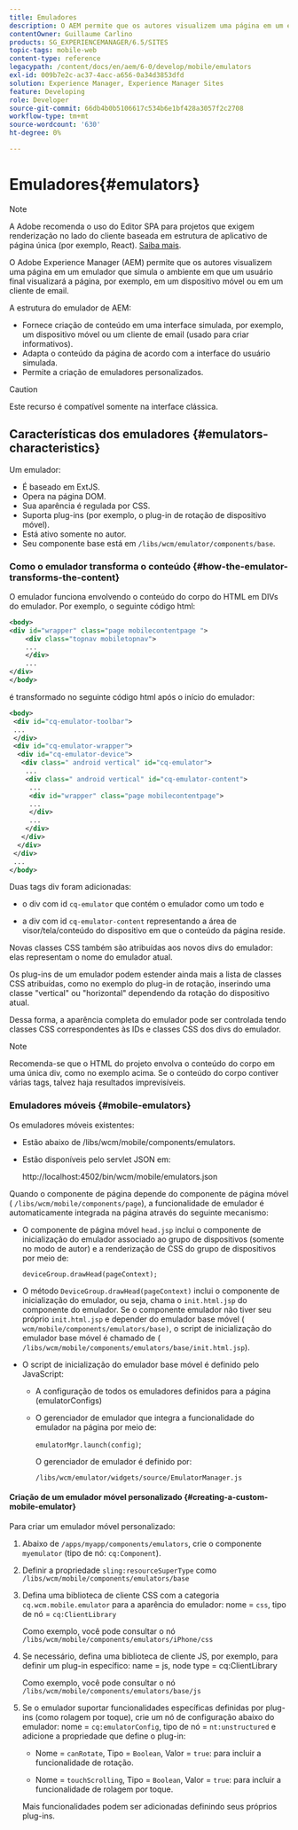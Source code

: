 ```yaml
---
title: Emuladores
description: O AEM permite que os autores visualizem uma página em um emulador que simula o ambiente em que um usuário final visualizará a página
contentOwner: Guillaume Carlino
products: SG_EXPERIENCEMANAGER/6.5/SITES
topic-tags: mobile-web
content-type: reference
legacypath: /content/docs/en/aem/6-0/develop/mobile/emulators
exl-id: 009b7e2c-ac37-4acc-a656-0a34d3853dfd
solution: Experience Manager, Experience Manager Sites
feature: Developing
role: Developer
source-git-commit: 66db4b0b5106617c534b6e1bf428a3057f2c2708
workflow-type: tm+mt
source-wordcount: '630'
ht-degree: 0%

---
```


# Emuladores{#emulators}

>[!NOTE]
>
>A Adobe recomenda o uso do Editor SPA para projetos que exigem renderização no lado do cliente baseada em estrutura de aplicativo de página única (por exemplo, React). [Saiba mais](/help/sites-developing/spa-overview.md).

O Adobe Experience Manager (AEM) permite que os autores visualizem uma página em um emulador que simula o ambiente em que um usuário final visualizará a página, por exemplo, em um dispositivo móvel ou em um cliente de email.

A estrutura do emulador de AEM:

* Fornece criação de conteúdo em uma interface simulada, por exemplo, um dispositivo móvel ou um cliente de email (usado para criar informativos).
* Adapta o conteúdo da página de acordo com a interface do usuário simulada.
* Permite a criação de emuladores personalizados.

>[!CAUTION]
>
>Este recurso é compatível somente na interface clássica.

## Características dos emuladores {#emulators-characteristics}

Um emulador:

* É baseado em ExtJS.
* Opera na página DOM.
* Sua aparência é regulada por CSS.
* Suporta plug-ins (por exemplo, o plug-in de rotação de dispositivo móvel).
* Está ativo somente no autor.
* Seu componente base está em `/libs/wcm/emulator/components/base`.

### Como o emulador transforma o conteúdo {#how-the-emulator-transforms-the-content}

O emulador funciona envolvendo o conteúdo do corpo do HTML em DIVs do emulador. Por exemplo, o seguinte código html:

```xml
<body>
<div id="wrapper" class="page mobilecontentpage ">
    <div class="topnav mobiletopnav">
    ...
    </div>
    ...
</div>
</body>
```

é transformado no seguinte código html após o início do emulador:

```xml
<body>
 <div id="cq-emulator-toolbar">
 ...
 </div>
 <div id="cq-emulator-wrapper">
  <div id="cq-emulator-device">
   <div class=" android vertical" id="cq-emulator">
    ...
    <div class=" android vertical" id="cq-emulator-content">
     ...
     <div id="wrapper" class="page mobilecontentpage">
     ...
     </div>
     ...
    </div>
   </div>
  </div>
 </div>
 ...
</body>
```

Duas tags div foram adicionadas:

* o div com id `cq-emulator` que contém o emulador como um todo e

* a div com id `cq-emulator-content` representando a área de visor/tela/conteúdo do dispositivo em que o conteúdo da página reside.

Novas classes CSS também são atribuídas aos novos divs do emulador: elas representam o nome do emulador atual.

Os plug-ins de um emulador podem estender ainda mais a lista de classes CSS atribuídas, como no exemplo do plug-in de rotação, inserindo uma classe &quot;vertical&quot; ou &quot;horizontal&quot; dependendo da rotação do dispositivo atual.

Dessa forma, a aparência completa do emulador pode ser controlada tendo classes CSS correspondentes às IDs e classes CSS dos divs do emulador.

>[!NOTE]
>
>Recomenda-se que o HTML do projeto envolva o conteúdo do corpo em uma única div, como no exemplo acima. Se o conteúdo do corpo contiver várias tags, talvez haja resultados imprevisíveis.

### Emuladores móveis {#mobile-emulators}

Os emuladores móveis existentes:

* Estão abaixo de /libs/wcm/mobile/components/emulators.
* Estão disponíveis pelo servlet JSON em:

  http://localhost:4502/bin/wcm/mobile/emulators.json

Quando o componente de página depende do componente de página móvel ( `/libs/wcm/mobile/components/page`), a funcionalidade de emulador é automaticamente integrada na página através do seguinte mecanismo:

* O componente de página móvel `head.jsp` inclui o componente de inicialização do emulador associado ao grupo de dispositivos (somente no modo de autor) e a renderização de CSS do grupo de dispositivos por meio de:

  `deviceGroup.drawHead(pageContext);`

* O método `DeviceGroup.drawHead(pageContext)` inclui o componente de inicialização do emulador, ou seja, chama o `init.html.jsp` do componente do emulador. Se o componente emulador não tiver seu próprio `init.html.jsp` e depender do emulador base móvel ( `wcm/mobile/components/emulators/base)`, o script de inicialização do emulador base móvel é chamado de ( `/libs/wcm/mobile/components/emulators/base/init.html.jsp`).

* O script de inicialização do emulador base móvel é definido pelo JavaScript:

   * A configuração de todos os emuladores definidos para a página (emulatorConfigs)
   * O gerenciador de emulador que integra a funcionalidade do emulador na página por meio de:

     `emulatorMgr.launch(config)`;

     O gerenciador de emulador é definido por:

     `/libs/wcm/emulator/widgets/source/EmulatorManager.js`

#### Criação de um emulador móvel personalizado {#creating-a-custom-mobile-emulator}

Para criar um emulador móvel personalizado:

1. Abaixo de `/apps/myapp/components/emulators`, crie o componente `myemulator` (tipo de nó: `cq:Component`).

1. Definir a propriedade `sling:resourceSuperType` como `/libs/wcm/mobile/components/emulators/base`

1. Defina uma biblioteca de cliente CSS com a categoria `cq.wcm.mobile.emulator` para a aparência do emulador: nome = `css`, tipo de nó = `cq:ClientLibrary`

   Como exemplo, você pode consultar o nó `/libs/wcm/mobile/components/emulators/iPhone/css`

1. Se necessário, defina uma biblioteca de cliente JS, por exemplo, para definir um plug-in específico: name = js, node type = cq:ClientLibrary

   Como exemplo, você pode consultar o nó `/libs/wcm/mobile/components/emulators/base/js`

1. Se o emulador suportar funcionalidades específicas definidas por plug-ins (como rolagem por toque), crie um nó de configuração abaixo do emulador: nome = `cq:emulatorConfig`, tipo de nó = `nt:unstructured` e adicione a propriedade que define o plug-in:

   * Nome = `canRotate`, Tipo = `Boolean`, Valor = `true`: para incluir a funcionalidade de rotação.

   * Nome = `touchScrolling`, Tipo = `Boolean`, Valor = `true`: para incluir a funcionalidade de rolagem por toque.

   Mais funcionalidades podem ser adicionadas definindo seus próprios plug-ins.
